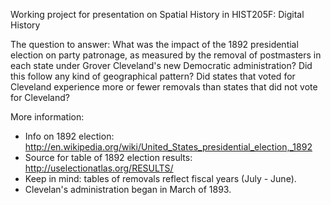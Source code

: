 Working project for presentation on Spatial History in HIST205F: Digital History

The question to answer: What was the impact of the 1892 presidential election on party patronage, as measured by the removal of postmasters in each state under Grover Cleveland's new Democratic administration? Did this follow any kind of geographical pattern? Did states that voted for Cleveland experience more or fewer removals than states that did not vote for Cleveland?

More information:
- Info on 1892 election: http://en.wikipedia.org/wiki/United_States_presidential_election,_1892
- Source for table of 1892 election results: http://uselectionatlas.org/RESULTS/
- Keep in mind: tables of removals reflect fiscal years (July - June).
- Clevelan's administration began in March of 1893. 
